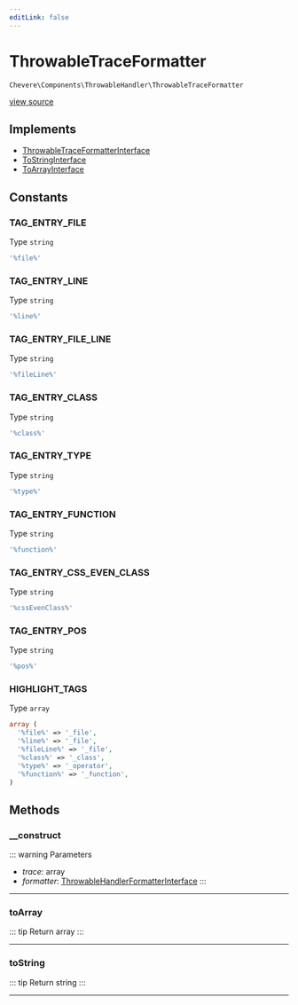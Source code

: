 ```yaml
---
editLink: false
---
```


# ThrowableTraceFormatter

`Chevere\Components\ThrowableHandler\ThrowableTraceFormatter`

[view source](https://github.com/chevere/chevere/blob/master/src/Chevere/Components/ThrowableHandler/ThrowableTraceFormatter.php)

## Implements

- [ThrowableTraceFormatterInterface](../../Interfaces/ThrowableHandler/ThrowableTraceFormatterInterface.md)
- [ToStringInterface](../../Interfaces/Common/ToStringInterface.md)
- [ToArrayInterface](../../Interfaces/Common/ToArrayInterface.md)

## Constants

### TAG_ENTRY_FILE

Type `string`

```php
'%file%'
```

### TAG_ENTRY_LINE

Type `string`

```php
'%line%'
```

### TAG_ENTRY_FILE_LINE

Type `string`

```php
'%fileLine%'
```

### TAG_ENTRY_CLASS

Type `string`

```php
'%class%'
```

### TAG_ENTRY_TYPE

Type `string`

```php
'%type%'
```

### TAG_ENTRY_FUNCTION

Type `string`

```php
'%function%'
```

### TAG_ENTRY_CSS_EVEN_CLASS

Type `string`

```php
'%cssEvenClass%'
```

### TAG_ENTRY_POS

Type `string`

```php
'%pos%'
```

### HIGHLIGHT_TAGS

Type `array`

```php
array (
  '%file%' => '_file',
  '%line%' => '_file',
  '%fileLine%' => '_file',
  '%class%' => '_class',
  '%type%' => '_operator',
  '%function%' => '_function',
)
```

## Methods

### __construct

::: warning Parameters
- *trace*: array
- *formatter*: [ThrowableHandlerFormatterInterface](../../Interfaces/ThrowableHandler/ThrowableHandlerFormatterInterface.md)
:::

---

### toArray

::: tip Return
array
:::

---

### toString

::: tip Return
string
:::

---
